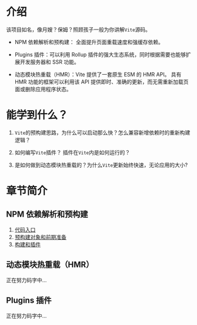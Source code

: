 
# 介绍

该项目如名，像月嫂？保姆？照顾孩子一般为你讲解`Vite`源码。

- NPM 依赖解析和预构建： 全面提升页面重载速度和强缓存依赖。

- Plugins 插件：可以利用 Rollup 插件的强大生态系统，同时根据需要也能够扩展开发服务器和 SSR 功能。

- 动态模块热重载（HMR）：Vite 提供了一套原生 ESM 的 HMR API。 具有 HMR 功能的框架可以利用该 API 提供即时、准确的更新，而无需重新加载页面或删除应用程序状态。

# 能学到什么？

1. `Vite`的预构建思路，为什么可以启动那么快？怎么兼容新增依赖时的重新构建逻辑？

2. 如何编写`Vite`插件？ 插件在`Vite`内是如何运行的？

3. 是如何做到动态模块热重载的？为什么`Vite`更新始终快速，无论应用的大小?

# 章节简介

## NPM 依赖解析和预构建

1. [代码入口](/docs/rebuild/start)
2. [预构建对象和前期准备 ](/docs/rebuild/optimizer)
3. [构建和插件](/docs/rebuild/build)

## 动态模块热重载（HMR）

正在努力码字中...

## Plugins 插件

正在努力码字中...
